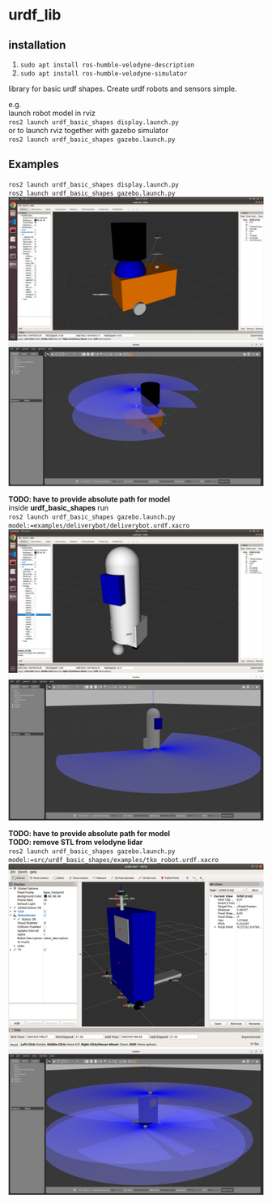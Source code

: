 # urdf_lib

## installation
1. `sudo apt install ros-humble-velodyne-description`  
2. `sudo apt install ros-humble-velodyne-simulator`

library for basic urdf shapes. Create urdf robots and sensors simple.   

e.g.  
launch robot model in rviz  
`ros2 launch urdf_basic_shapes display.launch.py`  
or to launch rviz together with gazebo simulator  
`ros2 launch urdf_basic_shapes gazebo.launch.py`  

## Examples
`ros2 launch urdf_basic_shapes display.launch.py`  
`ros2 launch urdf_basic_shapes gazebo.launch.py`  
![alt text](https://github.com/JosefGst/urdf_basic_shapes/blob/melodic-devel/include/images/basic_example_rviz.png)
![alt text](https://github.com/JosefGst/urdf_basic_shapes/blob/humble-devel/include/images/basic_example_gazebo1.png)


**TODO: have to provide absolute path for model**  
inside **urdf_basic_shapes** run  
`ros2 launch urdf_basic_shapes gazebo.launch.py model:=examples/deliverybot/deliverybot.urdf.xacro` 
![alt text](https://github.com/JosefGst/urdf_basic_shapes/blob/melodic-devel/include/images/deliverybot_rviz.png)
![alt text](https://github.com/JosefGst/urdf_basic_shapes/blob/humble-devel/include/images/deliverybot_gazebo.png) 

**TODO: have to provide absolute path for model**  
**TODO: remove STL from velodyne lidar**  
`ros2 launch urdf_basic_shapes gazebo.launch.py model:=src/urdf_basic_shapes/examples/tko_robot.urdf.xacro`  
![alt text](https://github.com/JosefGst/urdf_basic_shapes/blob/melodic-devel/include/images/tko_robot_rviz.png)
![alt text](https://github.com/JosefGst/urdf_basic_shapes/blob/humble-devel/include/images/tko_robot_gazebo.png)